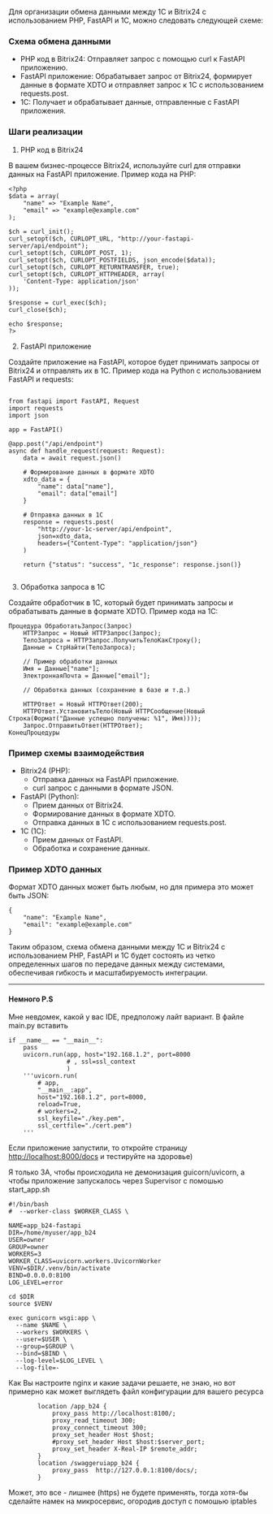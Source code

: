 Для организации обмена данными между 1С и Bitrix24 с использованием PHP, FastAPI и 1С, можно следовать следующей схеме:

### Схема обмена данными

   - PHP код в Bitrix24: Отправляет запрос с помощью curl к FastAPI приложению.
   - FastAPI приложение: Обрабатывает запрос от Bitrix24, формирует данные в формате XDTO и отправляет запрос к 1С с использованием requests.post.
   - 1С: Получает и обрабатывает данные, отправленные с FastAPI приложения.

### Шаги реализации
1. PHP код в Bitrix24

В вашем бизнес-процессе Bitrix24, используйте curl для отправки данных на FastAPI приложение. Пример кода на PHP:

```
<?php
$data = array(
    "name" => "Example Name",
    "email" => "example@example.com"
);

$ch = curl_init();
curl_setopt($ch, CURLOPT_URL, "http://your-fastapi-server/api/endpoint");
curl_setopt($ch, CURLOPT_POST, 1);
curl_setopt($ch, CURLOPT_POSTFIELDS, json_encode($data));
curl_setopt($ch, CURLOPT_RETURNTRANSFER, true);
curl_setopt($ch, CURLOPT_HTTPHEADER, array(
    'Content-Type: application/json'
));

$response = curl_exec($ch);
curl_close($ch);

echo $response;
?>

```

2. FastAPI приложение

Создайте приложение на FastAPI, которое будет принимать запросы от Bitrix24 и отправлять их в 1С. Пример кода на Python с использованием FastAPI и requests:

```

from fastapi import FastAPI, Request
import requests
import json

app = FastAPI()

@app.post("/api/endpoint")
async def handle_request(request: Request):
    data = await request.json()
    
    # Формирование данных в формате XDTO
    xdto_data = {
        "name": data["name"],
        "email": data["email"]
    }
    
    # Отправка данных в 1С
    response = requests.post(
        "http://your-1c-server/api/endpoint",
        json=xdto_data,
        headers={"Content-Type": "application/json"}
    )
    
    return {"status": "success", "1c_response": response.json()}


```

3. Обработка запроса в 1С

Создайте обработчик в 1С, который будет принимать запросы и обрабатывать данные в формате XDTO. Пример кода на 1С:

```
Процедура ОбработатьЗапрос(Запрос)
    HTTPЗапрос = Новый HTTPЗапрос(Запрос);
    ТелоЗапроса = HTTPЗапрос.ПолучитьТелоКакСтроку();
    Данные = СтрНайти(ТелоЗапроса);
    
    // Пример обработки данных
    Имя = Данные["name"];
    ЭлектроннаяПочта = Данные["email"];
    
    // Обработка данных (сохранение в базе и т.д.)
    
    HTTPОтвет = Новый HTTPОтвет(200);
    HTTPОтвет.УстановитьТело(Новый HTTPСообщение(Новый Строка(Формат("Данные успешно получены: %1", Имя))));
    Запрос.ОтправитьОтвет(HTTPОтвет);
КонецПроцедуры

```

### Пример схемы взаимодействия

   - Bitrix24 (PHP):
     - Отправка данных на FastAPI приложение. 
     - curl запрос с данными в формате JSON.
   - FastAPI (Python):
     -  Прием данных от Bitrix24.
     - Формирование данных в формате XDTO.
     - Отправка данных в 1С с использованием requests.post.
   - 1С (1C):
     - Прием данных от FastAPI.
     - Обработка и сохранение данных.


### Пример XDTO данных

Формат XDTO данных может быть любым, но для примера это может быть JSON:

```
{
    "name": "Example Name",
    "email": "example@example.com"
}

```

Таким образом, схема обмена данными между 1С и Bitrix24 с использованием PHP, FastAPI и 1С будет состоять из четко определенных шагов по передаче данных между системами, обеспечивая гибкость и масштабируемость интеграции.

-------------------------------------------






#### Немного P.S

Мне невдомек, какой у вас IDE, предположу лайт вариант. В файле main.py вставить
```
if __name__ == "__main__":
    pass
    uvicorn.run(app, host="192.168.1.2", port=8000
                # , ssl=ssl_context
                )
    '''uvicorn.run(
        # app,
        "__main__:app",
        host="192.168.1.2", port=8000,
        reload=True,
        # workers=2,
        ssl_keyfile="./key.pem",
        ssl_certfile="./cert.pem")
    '''
```

Если приложение запустили, то откройте страницу [http://localhost:8000/docs](http://localhost:8000/docs) и тестируйте на здоровье)


Я только ЗА, чтобы происходила не демонизация guicorn/uvicorn, а чтобы приложение запускалось через Supervisor с помошью
start_app.sh
```
#!/bin/bash
#  --worker-class $WORKER_CLASS \

NAME=app_b24-fastapi
DIR=/home/myuser/app_b24
USER=owner
GROUP=owner
WORKERS=3
WORKER_CLASS=uvicorn.workers.UvicornWorker
VENV=$DIR/.venv/bin/activate
BIND=0.0.0.0:8100
LOG_LEVEL=error

cd $DIR
source $VENV

exec gunicorn wsgi:app \
  --name $NAME \
  --workers $WORKERS \
  --user=$USER \
  --group=$GROUP \
  --bind=$BIND \
  --log-level=$LOG_LEVEL \
  --log-file=-

```

Как Вы настроите nginx и какие задачи решаете, не знаю, но вот примерно как может выглядеть файл конфигурации для вашего ресурса
```
        location /app_b24 {
            proxy_pass http://localhost:8100/;
            proxy_read_timeout 300;
            proxy_connect_timeout 300;
            proxy_set_header Host $host;
            #proxy_set_header Host $host:$server_port;
            proxy_set_header X-Real-IP $remote_addr;
        }
        location /swaggeruiapp_b24 {
            proxy_pass  http://127.0.0.1:8100/docs/;
        }

```


Может, это все - лишнее (https) не будете применять, тогда хотя-бы сделайте намек на микросервис, огородив доступ с помошью iptables 




